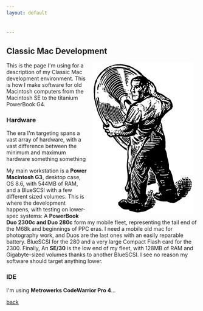 ```yaml
---
layout: default


---
```


## Classic Mac Development

 <img src="/images/MetrowerksCD.png" alt="The Metrowerks Guy" align="right" hspace="10" width="268">

 This is the page I'm using for a description of my Classic Mac development environment. This is how I make software for old Macintosh computers from the Macintosh SE to the titanium PowerBook G4. 

### Hardware

 The era I'm targeting spans a vast array of hardware, with a vast difference between the minimum and maximum hardware something something

 My main workstation is a **Power Macintosh G3**, desktop case, OS 8.6, with 544MB of RAM, and a BlueSCSI with a few different sized volumes. This is where the development happens, with testing on lower-spec systems: A **PowerBook Duo 2300c and Duo 280c** form my mobile fleet, representing the tail end of the M68k and beginnings of PPC eras. I need a mobile old mac for photography work, and Duos are the last ones with an easily reparable battery. BlueSCSI for the 280 and a very large Compact Flash card for the 2300. Finally, An **SE/30** is the low end of my fleet, with 128MB of RAM and Gigabyte-sized volumes thanks to another BlueSCSI. I see no reason my software should target anything lower.

### IDE

I'm using **Metrowerks CodeWarrior Pro 4**...


[back](../)
